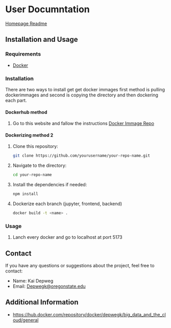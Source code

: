 # User Documntation

[Homepage Readme](https://github.com/SakakibaraKai/datavis-capstone/blob/4cff1e7d70ea3469890f70b12b29648c41721f69/README.md)
## Installation and Usage
### Requirements
- [Docker](https://www.docker.com/)

### Installation
There are two ways to install get get docker immages first method is pulling dockerimmages and second is copying the directory and then dockering each part.

#### Dockerhub method
1. Go to this website and fallow the instructions [Docker Immage Repo](https://hub.docker.com/repository/docker/depwegk/big_data_and_the_cloud/general)

#### Dockerizing method 2
1. Clone this repository:
    ```bash
    git clone https://github.com/yourusername/your-repo-name.git
    ```
2. Navigate to the directory:
    ```bash
    cd your-repo-name
    ```
3. Install the dependencies if needed:
    ```bash
    npm install
    ```
4. Dockerize each branch (jupyter, frontend, backend)
    ```bash
    docker build -t <name> .
    ```

### Usage
1. Lanch every docker and go to localhost at port 5173

## Contact
If you have any questions or suggestions about the project, feel free to contact:
- Name: Kai Depweg
- Email: Depwegk@oregonstate.edu

## Additional Information
- https://hub.docker.com/repository/docker/depwegk/big_data_and_the_cloud/general
